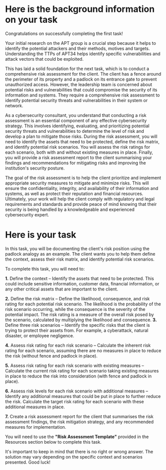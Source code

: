 # Here is the background information on your task
Congratulations on successfully completing the first task!

Your initial research on the APT group is a crucial step because it helps to identify the potential attackers and their methods, motives and targets. Understanding the TTPs of APT34 helps identify specific vulnerabilities and attack vectors that could be exploited. 

This has laid a solid foundation for the next task, which is to conduct a comprehensive risk assessment for the client. The client has a fence around the perimeter of its property and a padlock on its entrance gate to prevent unauthorized access. However, the leadership team is concerned about potential risks and vulnerabilities that could compromise the security of its information and systems. They require a comprehensive risk assessment to identify potential security threats and vulnerabilities in their system or network.

As a cybersecurity consultant, you understand that conducting a risk assessment is an essential component of any effective cybersecurity strategy. This involves identifying, evaluating, and prioritizing potential security threats and vulnerabilities to determine the level of risk and develop a plan to mitigate those risks. During the risk assessment, you will need to identify the assets that need to be protected, define the risk matrix, and identify potential risk scenarios. You will assess the risk ratings for each scenario, both with and without existing measures in place. Finally, you will provide a risk assessment report to the client summarising your findings and recommendations for mitigating risks and improving the institution's security posture.

The goal of the risk assessment is to help the client prioritize and implement appropriate security measures to mitigate and minimize risks. This will ensure the confidentiality, integrity, and availability of their information and systems, as well as protect their reputation and financial resources. Ultimately, your work will help the client comply with regulatory and legal requirements and standards and provide peace of mind knowing that their security is being handled by a knowledgeable and experienced cybersecurity expert.

# Here is your task
In this task, you will be documenting the client's risk position using the padlock analogy as an example. The client wants you to help them define the context, assess their risk matrix, and identify potential risk scenarios.

To complete this task, you will need to:

**1.** Define the context – Identify the assets that need to be protected. This could include sensitive information, customer data, financial information, or any other critical assets that are important to the client.

**2.** Define the risk matrix – Define the likelihood, consequence, and risk rating for each potential risk scenario. The likelihood is the probability of the risk scenario occurring, while the consequence is the severity of the potential impact. The risk rating is a measure of the overall risk posed by the scenario, calculated by multiplying the likelihood and consequence.
**3.** Define three risk scenarios – Identify the specific risks that the client is trying to protect their assets from. For example, a cyberattack, natural disaster, or employee negligence.

**4.** Assess risk rating for each risk scenario – Calculate the inherent risk rating for each scenario, assuming there are no measures in place to reduce the risk (without fence and padlock in place).

**5.** Assess risk rating for each risk scenario with existing measures – Calculate the current risk rating for each scenario taking existing measures in place to reduce the risk into consideration (with fence and padlock in place).

**6.** Assess risk levels for each risk scenario with additional measures – Identify any additional measures that could be put in place to further reduce the risk. Calculate the target risk rating for each scenario with these additional measures in place.

**7.** Create a risk assessment report for the client that summarises the risk assessment findings, the risk mitigation strategy, and any recommended measures for implementation.

You will need to use the **"Risk Assessment Template"** provided in the Resources section below to complete this task. 

It's important to keep in mind that there is no right or wrong answer. The solution may vary depending on the specific context and scenarios presented. Good luck!
